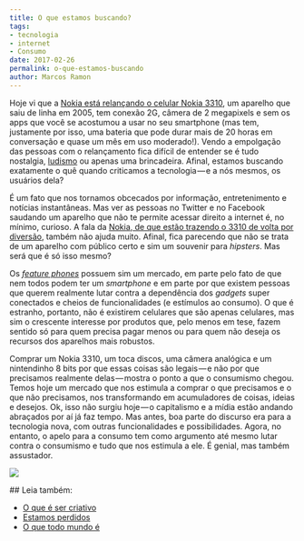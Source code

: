 ```yaml
---
title: O que estamos buscando?
tags:
- tecnologia
- internet
- Consumo
date: 2017-02-26
permalink: o-que-estamos-buscando
author: Marcos Ramon
---
```

Hoje vi que a [Nokia está relançando o celular Nokia 3310](https://twitter.com/search?q=%22Nokia%203310%22&s=09), um aparelho que saiu de linha em 2005, tem conexão 2G, câmera de 2 megapixels e sem os apps que você se acostumou a usar no seu smartphone (mas tem, justamente por isso, uma bateria que pode durar mais de 20 horas em conversação e quase um mês em uso moderado!). Vendo a empolgação das pessoas com o relançamento fica difícil de entender se é tudo nostalgia, [ludismo](https://pt.m.wikipedia.org/wiki/Ludismo) ou apenas uma brincadeira. Afinal, estamos buscando exatamente o quê quando criticamos a tecnologia — e a nós mesmos, os usuários dela?

É um fato que nos tornamos obcecados por informação, entretenimento e notícias instantâneas. Mas ver as pessoas no Twitter e no Facebook saudando um aparelho que não te permite acessar direito a internet é, no mínimo, curioso. A fala da [Nokia, de que estão trazendo o 3310 de volta por diversão](https://www.theguardian.com/technology/2017/feb/26/nokia-3310-is-back-and-it-even-has-snake), também não ajuda muito. Afinal, fica parecendo que não se trata de um aparelho com público certo e sim um souvenir para _hipsters_. Mas será que é só isso mesmo?

Os [_feature phones_](https://en.m.wikipedia.org/wiki/Feature_phone) possuem sim um mercado, em parte pelo fato de que nem todos podem ter um _smartphone_ e em parte por que existem pessoas que querem realmente lutar contra a dependência dos _gadgets_ super conectados e cheios de funcionalidades (e estímulos ao consumo). O que é estranho, portanto, não é existirem celulares que são apenas celulares, mas sim o crescente interesse por produtos que, pelo menos em tese, fazem sentido só para quem precisa pagar menos ou para quem não deseja os recursos dos aparelhos mais robustos.

Comprar um Nokia 3310, um toca discos, uma câmera analógica e um nintendinho 8 bits por que essas coisas são legais — e não por que precisamos realmente delas — mostra o ponto a que o consumismo chegou. Temos hoje um mercado que nos estimula a comprar o que precisamos e o que não precisamos, nos transformando em acumuladores de coisas, ideias e desejos. Ok, isso não surgiu hoje — o capitalismo e a mídia estão andando abraçados por aí já faz tempo. Mas antes, boa parte do discurso era para a tecnologia nova, com outras funcionalidades e possibilidades. Agora, no entanto, o apelo para a consumo tem como argumento até mesmo lutar contra o consumismo e tudo que nos estimula a ele. É genial, mas também assustador.

![](https://cdn-images-1.medium.com/max/800/1*lUk9h4dmfPUBOCyhf7p8iw.jpeg)


<div class="leia-tambem" markdown="1">
## Leia também:

- <a href="/o-que-e-ser-criativo">O que é ser criativo</a>
- <a href="/estamos-perdidos">Estamos perdidos</a>
- <a href="/o-que-todo-mundo-e">O que todo mundo é</a>
</div>